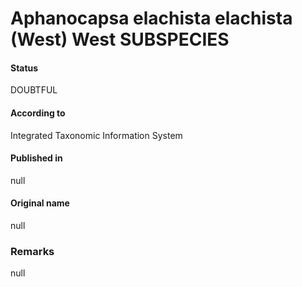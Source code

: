 # Aphanocapsa elachista elachista (West) West SUBSPECIES

#### Status
DOUBTFUL

#### According to
Integrated Taxonomic Information System

#### Published in
null

#### Original name
null

### Remarks
null